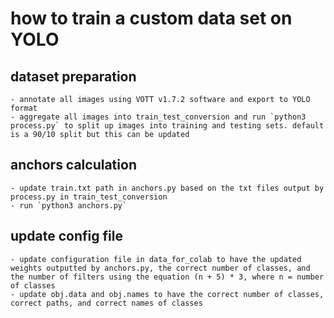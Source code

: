 # how to train a custom data set on YOLO

## dataset preparation
    - annotate all images using VOTT v1.7.2 software and export to YOLO format
    - aggregate all images into train_test_conversion and run `python3 process.py` to split up images into training and testing sets. default is a 90/10 split but this can be updated

## anchors calculation
    - update train.txt path in anchors.py based on the txt files output by process.py in train_test_conversion
    - run `python3 anchors.py`

## update config file
    - update configuration file in data_for_colab to have the updated weights outputted by anchors.py, the correct number of classes, and the number of filters using the equation (n + 5) * 3, where n = number of classes
    - update obj.data and obj.names to have the correct number of classes, correct paths, and correct names of classes
